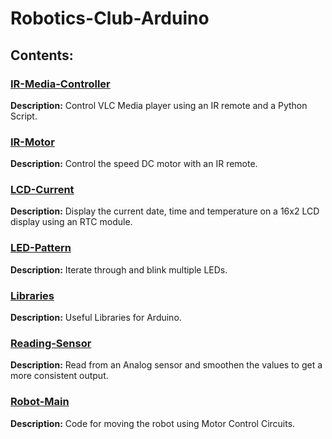 # Robotics-Club-Arduino

## Contents:
### [IR-Media-Controller](/IR-Media-Controller)
<strong>Description:</strong> Control VLC Media player using an IR remote and a Python Script.
### [IR-Motor](/IR-Motor)
<strong>Description:</strong> Control the speed DC motor with an IR remote.

### [LCD-Current](/LCD-Current)
<strong>Description:</strong> Display the current date, time and temperature on a 16x2 LCD display using an RTC module.

### [LED-Pattern](/LED-Pattern)
<strong>Description:</strong> Iterate through and blink multiple LEDs.

### [Libraries](/Libraries)
<strong>Description:</strong> Useful Libraries for Arduino.

### [Reading-Sensor](/Reading-Sensor)
<strong>Description:</strong> Read from an Analog sensor and smoothen the values to get a more consistent output.

### [Robot-Main](/Robot-Main)
<strong>Description:</strong> Code for moving the robot using Motor Control Circuits.
